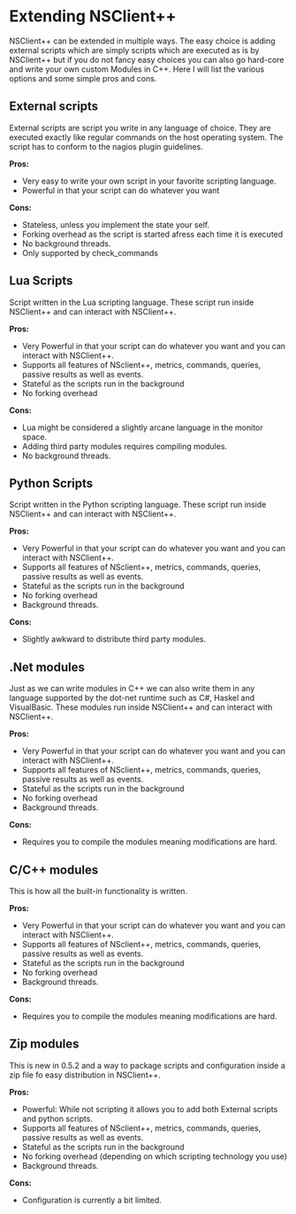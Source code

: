 # Extending NSClient++

NSClient++ can be extended in multiple ways.
The easy choice is adding external scripts which are simply scripts which are executed as is by NSClient++ but if you do not fancy easy choices you can also go hard-core and write your own custom Modules in C++. Here I will list the various options and some simple pros and cons.


## External scripts

External scripts are script you write in any language of choice.
They are executed exactly like regular commands on the host operating system.
The script has to conform to the nagios plugin guidelines.

**Pros:**

- Very easy to write your own script in your favorite scripting language.
- Powerful in that your script can do whatever you want

**Cons:**

- Stateless, unless you implement the state your self.
- Forking overhead as the script is started afress each time it is executed
- No background threads.
- Only supported by check_commands

## Lua Scripts

Script written in the Lua scripting language.
These script run inside NSClient++ and can interact with NSClient++.

**Pros:**

- Very Powerful in that your script can do whatever you want and you can interact with NSClient++.
- Supports all features of NSclient++, metrics, commands, queries, passive results as well as events.
- Stateful as the scripts run in the background
- No forking overhead

**Cons:**

- Lua might be considered a slightly arcane language in the monitor space.
- Adding third party modules requires compiling modules.
- No background threads.

## Python Scripts

Script written in the Python scripting language.
These script run inside NSClient++ and can interact with NSClient++.

**Pros:**

- Very Powerful in that your script can do whatever you want and you can interact with NSClient++.
- Supports all features of NSclient++, metrics, commands, queries, passive results as well as events.
- Stateful as the scripts run in the background
- No forking overhead
- Background threads.

**Cons:**

- Slightly awkward to distribute third party modules.

## .Net modules

Just as we can write modules in C++ we can also write them in any language supported by the dot-net runtime such as C#, Haskel and VisualBasic.
These modules run inside NSClient++ and can interact with NSClient++.

**Pros:**

- Very Powerful in that your script can do whatever you want and you can interact with NSClient++.
- Supports all features of NSclient++, metrics, commands, queries, passive results as well as events.
- Stateful as the scripts run in the background
- No forking overhead
- Background threads.

**Cons:**

- Requires you to compile the modules meaning modifications are hard.

## C/C++ modules

This is how all the built-in functionality is written.

**Pros:**

- Very Powerful in that your script can do whatever you want and you can interact with NSClient++.
- Supports all features of NSclient++, metrics, commands, queries, passive results as well as events.
- Stateful as the scripts run in the background
- No forking overhead
- Background threads.

**Cons:**

- Requires you to compile the modules meaning modifications are hard.


## Zip modules

This is new in 0.5.2 and a way to package scripts and configuration inside a zip file fo easy distribution in NSClient++.

**Pros:**

- Powerful: While not scripting it allows you to add both External scripts and python scripts.
- Supports all features of NSclient++, metrics, commands, queries, passive results as well as events.
- Stateful as the scripts run in the background
- No forking overhead (depending on which scripting technology you use)
- Background threads.

**Cons:**

- Configuration is currently a bit limited.
